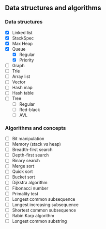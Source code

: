 ## Data structures and algorithms

### Data structures
- [x] Linked list
- [x] StackSpec
- [x] Max Heap
- [x] Queue
    - [x] Regular
    - [x] Priority
- [ ] Graph
- [ ] Trie
- [ ] Array list
- [ ] Vector
- [ ] Hash map
- [ ] Hash table
- [ ] Tree
    - [ ] Regular
    - [ ] Red-black
    - [ ] AVL

### Algorithms and concepts
- [ ] Bit manipulation
- [ ] Memory (stack vs heap)
- [ ] Breadth-first search
- [ ] Depth-first search
- [ ] Binary search
- [ ] Merge sort
- [ ] Quick sort
- [ ] Bucket sort
- [ ] Dijkstra algorithm
- [ ] Fibonacci number
- [ ] Primality test
- [ ] Longest common subsequence
- [ ] Longest increasing subsequence
- [ ] Shortest common subsequence
- [ ] Rabin Karp algorithm
- [ ] Longest common substring